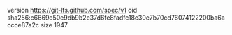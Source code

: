 version https://git-lfs.github.com/spec/v1
oid sha256:c6669e50e9db9b2e37d6fe8fadfc18c30c7b70cd76074122200ba6accce87a2c
size 1947
